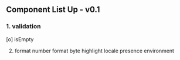 ## Component List Up - v0.1

### 1. validation
[o] isEmpty

2. format number
format byte
highlight
locale
presence
environment
